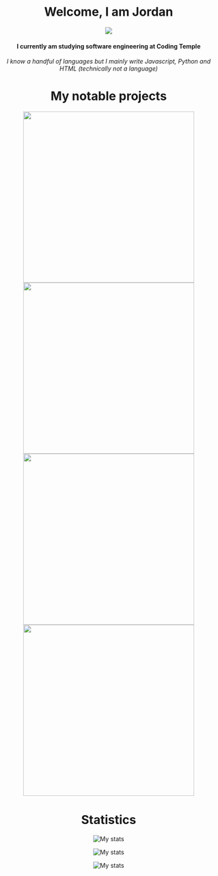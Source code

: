 


<h1 align="center">Welcome, I am Jordan</h1>
<p align="center"><img align="center" src="https://komarev.com/ghpvc/?username=icedoesjs&style=for-the-badge"></p>
<h4 align="center">I currently am studying software engineering at Coding Temple</h4>
<p align="center"><i>I know a handful of languages but I mainly write Javascript, Python and HTML (technically not a language)</i></p>



<h1 align="center">My notable projects</h1>
<p align="center"><a href="https://github.com/icedoesjs/socket"><img align="center" src="https://github-readme-stats.vercel.app/api/pin/?username=icedoesjs&repo=socket&theme=transparent" width="400px"></a>
<a href="https://github.com/icedoesjs/Public-Launcher"><img align="center" src="https://github-readme-stats.vercel.app/api/pin/?username=icedoesjs&repo=Public-Launcher&theme=transparent" width="400px"></a>
<a href="https://github.com/icedoesjs/disjs-logger"><img align="center" src="https://github-readme-stats.vercel.app/api/pin/?username=icedoesjs&repo=disjs-logger&theme=transparent" width="400px"></a>
 <a href="https://github.com/icedoesjs/portfolio-website"><img align="center" src="https://github-readme-stats.vercel.app/api/pin/?username=icedoesjs&repo=portfolio-website&theme=transparent" width="400px"></a>
</p>

<h1 align="center">Statistics</h1>
<p align="center">
  <img src="https://github-readme-stats.vercel.app/api?username=icedoesjs&show_icons=true&theme=transparent" alt="My stats"/>
</p>

<p align="center">
  <img src="https://github-readme-stats.vercel.app/api/wakatime?username=icedoesjs&theme=transparent" alt="My stats"/>
</p>

<p align="center">
  <img src="https://github-readme-stats.vercel.app/api/top-langs/?username=icedoesjs&langs_count=8&theme=transparent&layout=compact" alt="My stats"/>
</p>







